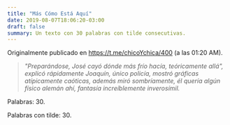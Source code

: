 ```yaml
---
title: "Más Cómo Está Aquí"
date: 2019-08-07T18:06:20-03:00
draft: false
summary: Un texto con 30 palabras con tilde consecutivas.
---
```


Originalmente publicado en https://t.me/chicoYchica/400 (a las 01:20 AM).

> _"Preparándose, José cayó dónde más frío hacía, teóricamente allá", explicó rápidamente Joaquín, único policía, mostró gráficas atípicamente caóticas, además miró sombríamente, él quería algún físico alemán ahí, fantasía increíblemente inverosímil._

Palabras: 30.

Palabras con tilde: 30.